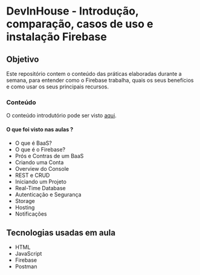 # DevInHouse - Introdução, comparação, casos de uso e instalação Firebase

## Objetivo

Este repositório contem o conteúdo das práticas elaboradas durante a semana, para entender como o Firebase trabalha, quais os seus benefícios e como usar os seus principais recursos.

### Conteúdo

O conteúdo introdutório pode ser visto [aqui](./doc/conteudo.md).

#### O que foi visto nas aulas ?

* O que é BaaS?
* O que é o Firebase?
* Prós e Contras de um BaaS
* Criando uma Conta
* Overview do Console
* REST e CRUD
* Iniciando um Projeto
* Real-Time Database
* Autenticação e Segurança
* Storage
* Hosting
* Notificações

## Tecnologias usadas em aula

* HTML
* JavaScript
* Firebase
* Postman

